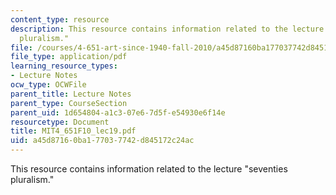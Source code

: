 ```yaml
---
content_type: resource
description: This resource contains information related to the lecture "seventies
  pluralism."
file: /courses/4-651-art-since-1940-fall-2010/a45d87160ba177037742d845172c24ac_MIT4_651F10_lec19.pdf
file_type: application/pdf
learning_resource_types:
- Lecture Notes
ocw_type: OCWFile
parent_title: Lecture Notes
parent_type: CourseSection
parent_uid: 1d654804-a1c3-07e6-7d5f-e54930e6f14e
resourcetype: Document
title: MIT4_651F10_lec19.pdf
uid: a45d8716-0ba1-7703-7742-d845172c24ac
---
```

This resource contains information related to the lecture "seventies pluralism."

